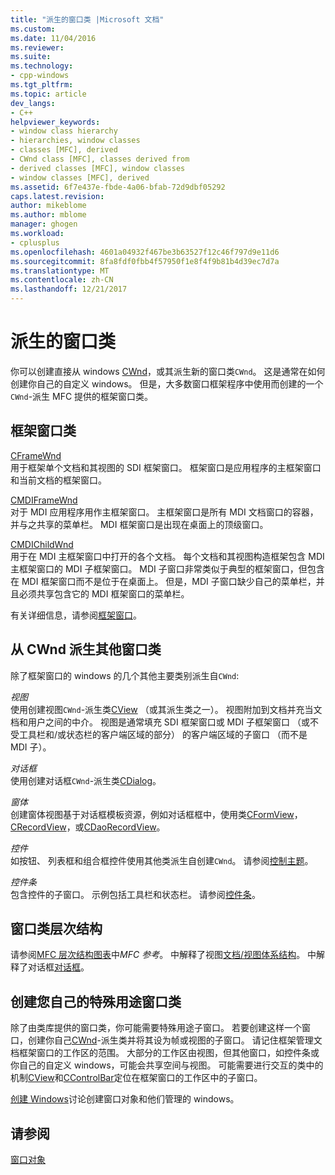 ```yaml
---
title: "派生的窗口类 |Microsoft 文档"
ms.custom: 
ms.date: 11/04/2016
ms.reviewer: 
ms.suite: 
ms.technology:
- cpp-windows
ms.tgt_pltfrm: 
ms.topic: article
dev_langs:
- C++
helpviewer_keywords:
- window class hierarchy
- hierarchies, window classes
- classes [MFC], derived
- CWnd class [MFC], classes derived from
- derived classes [MFC], window classes
- window classes [MFC], derived
ms.assetid: 6f7e437e-fbde-4a06-bfab-72d9dbf05292
caps.latest.revision: 
author: mikeblome
ms.author: mblome
manager: ghogen
ms.workload:
- cplusplus
ms.openlocfilehash: 4601a04932f467be3b63527f12c46f797d9e11d6
ms.sourcegitcommit: 8fa8fdf0fbb4f57950f1e8f4f9b81b4d39ec7d7a
ms.translationtype: MT
ms.contentlocale: zh-CN
ms.lasthandoff: 12/21/2017
---
```

# <a name="derived-window-classes"></a>派生的窗口类
你可以创建直接从 windows [CWnd](../mfc/reference/cwnd-class.md)，或其派生新的窗口类`CWnd`。 这是通常在如何创建你自己的自定义 windows。 但是，大多数窗口框架程序中使用而创建的一个`CWnd`-派生 MFC 提供的框架窗口类。  
  
## <a name="frame-window-classes"></a>框架窗口类  
 [CFrameWnd](../mfc/reference/cframewnd-class.md)  
 用于框架单个文档和其视图的 SDI 框架窗口。 框架窗口是应用程序的主框架窗口和当前文档的框架窗口。  
  
 [CMDIFrameWnd](../mfc/reference/cmdiframewnd-class.md)  
 对于 MDI 应用程序用作主框架窗口。 主框架窗口是所有 MDI 文档窗口的容器，并与之共享的菜单栏。 MDI 框架窗口是出现在桌面上的顶级窗口。  
  
 [CMDIChildWnd](../mfc/reference/cmdichildwnd-class.md)  
 用于在 MDI 主框架窗口中打开的各个文档。 每个文档和其视图构造框架包含 MDI 主框架窗口的 MDI 子框架窗口。 MDI 子窗口非常类似于典型的框架窗口，但包含在 MDI 框架窗口而不是位于在桌面上。 但是，MDI 子窗口缺少自己的菜单栏，并且必须共享包含它的 MDI 框架窗口的菜单栏。  
  
 有关详细信息，请参阅[框架窗口](../mfc/frame-windows.md)。  
  
## <a name="other-window-classes-derived-from-cwnd"></a>从 CWnd 派生其他窗口类  
 除了框架窗口的 windows 的几个其他主要类别派生自`CWnd`:  
  
 *视图*  
 使用创建视图`CWnd`-派生类[CView](../mfc/reference/cview-class.md) （或其派生类之一）。 视图附加到文档并充当文档和用户之间的中介。 视图是通常填充 SDI 框架窗口或 MDI 子框架窗口 （或不受工具栏和/或状态栏的客户端区域的部分） 的客户端区域的子窗口 （而不是 MDI 子）。  
  
 *对话框*  
 使用创建对话框`CWnd`-派生类[CDialog](../mfc/reference/cdialog-class.md)。  
  
 *窗体*  
 创建窗体视图基于对话框模板资源，例如对话框框中，使用类[CFormView](../mfc/reference/cformview-class.md)， [CRecordView](../mfc/reference/crecordview-class.md)，或[CDaoRecordView](../mfc/reference/cdaorecordview-class.md)。  
  
 *控件*  
 如按钮、 列表框和组合框控件使用其他类派生自创建`CWnd`。 请参阅[控制主题](../mfc/controls-mfc.md)。  
  
 *控件条*  
 包含控件的子窗口。 示例包括工具栏和状态栏。 请参阅[控件条](../mfc/control-bars.md)。  
  
## <a name="window-class-hierarchy"></a>窗口类层次结构  
 请参阅[MFC 层次结构图表](../mfc/hierarchy-chart.md)中*MFC 参考*。 中解释了视图[文档/视图体系结构](../mfc/document-view-architecture.md)。 中解释了对话框[对话框](../mfc/dialog-boxes.md)。  
  
## <a name="creating-your-own-special-purpose-window-classes"></a>创建您自己的特殊用途窗口类  
 除了由类库提供的窗口类，你可能需要特殊用途子窗口。 若要创建这样一个窗口，创建你自己[CWnd](../mfc/reference/cwnd-class.md)-派生类并将其设为帧或视图的子窗口。 请记住框架管理文档框架窗口的工作区的范围。 大部分的工作区由视图，但其他窗口，如控件条或你自己的自定义 windows，可能会共享空间与视图。 可能需要进行交互的类中的机制[CView](../mfc/reference/cview-class.md)和[CControlBar](../mfc/reference/ccontrolbar-class.md)定位在框架窗口的工作区中的子窗口。  
  
 [创建 Windows](../mfc/creating-windows.md)讨论创建窗口对象和他们管理的 windows。  
  
## <a name="see-also"></a>请参阅  
 [窗口对象](../mfc/window-objects.md)

